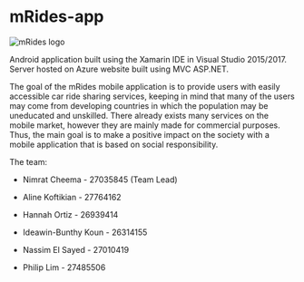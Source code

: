 # mRides-app
![mRides logo](https://s11.postimg.org/untuy7jsz/m_Rides_Logo_transparent.png)

Android application built using the Xamarin IDE in Visual Studio 2015/2017. Server hosted on Azure website built using MVC ASP.NET. 

The goal of the mRides mobile application is to provide users with easily accessible car ride sharing services, keeping in mind that many of the users may come from developing countries in which the population may be uneducated and unskilled. There already exists many services on the mobile market, however they are mainly made for commercial purposes. Thus, the main goal is to make a positive impact on the society with a mobile application that is based on social responsibility. 

The team:

* Nimrat Cheema - 27035845 (Team Lead)

* Aline Koftikian - 27764162

* Hannah Ortiz - 26939414

* Ideawin-Bunthy Koun - 26314155

* Nassim El Sayed - 27010419

* Philip Lim - 27485506
